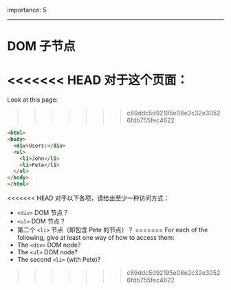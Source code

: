 importance: 5

---

# DOM 子节点

<<<<<<< HEAD
对于这个页面：
=======
Look at this page:
>>>>>>> c89ddc5d92195e08e2c32e30526fdb755fec4622

```html
<html>
<body>
  <div>Users:</div>
  <ul>
    <li>John</li>
    <li>Pete</li>
  </ul>
</body>
</html>
```

<<<<<<< HEAD
对于以下各项，请给出至少一种访问方式：
- `<div>` DOM 节点？
- `<ul>` DOM 节点？
-  第二个 `<li>` 节点（即包含 Pete 的节点）？
=======
For each of the following, give at least one way of how to access them:
- The `<div>` DOM node?
- The `<ul>` DOM node?
- The second `<li>` (with Pete)?
>>>>>>> c89ddc5d92195e08e2c32e30526fdb755fec4622
